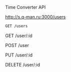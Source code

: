 Time Converter API

http://s.q-man.ru:3000/users

```bash 
GET /users
```


GET /user/:id

POST /user

PUT /user/:id

DELETE /user/:id
